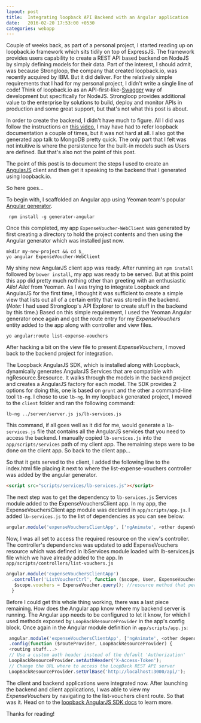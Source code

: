 ```yaml
---
layout: post
title:  Integrating loopback API Backend with an Angular application
date:   2016-02-20 17:53:00 +0530
categories: webapp
---
```


Couple of weeks back, as part of a personal project, I started reading up on loopback.io framework which sits tidily on top of ExpressJS.
 The framework provides users capability to create a REST API based backend on NodeJS by simply defining models for their data. Part of the interest,
 I should admit, was because Strongloop, the company that created loopback.io, was recently acquired by IBM.
 But it did deliver. For the relatively simple requirements that I had for my personal project, I didn't write a single line of code\!
 Think of loopback.io as an API-first-like-[Swagger](http://swagger.io/) way of development but specifically for NodeJS.
 Strongloop provides additional value to the enterprise by solutions to build, deploy and monitor APIs in production and some great support,
 but that's not what this post is about.

 In order to create the backend, I didn't have much to figure. All I did was follow the instructions on
 [this video.](https://vimeo.com/109596021) I may have had to refer loopback documentation a couple of times, but it was
 not hard at all. I also got the generated app talk to MongoDB pretty quick. The only part that I felt was not intuitive is where the
 persistence for the built-in models such as Users are defined. But that's also not the point of this post.

 The point of this post is to document the steps I used to create an [AngularJS](https://angularjs.org/) client and then get it
 speaking to the backend that I generated using loopback.io.

  So here goes...

 To begin with, I scaffolded an Angular app using Yeoman team's popular [Angular generator](https://github.com/yeoman/generator-angular#readme).

```shell
 npm install -g generator-angular
```
Once this completed, my app `ExpenseVoucher-WebClient` was generated by first creating a directory to hold the project contents and then
using the Angular generator which was installed just now.

```shell
mkdir my-new-project && cd $_
yo angular ExpenseVoucher-WebClient
```

My shiny new AngularJS client app was ready. After running an `npm install` followed by `bower install`, my app was ready to be served. But at this point
this app did pretty much nothing other than greeting with an enthusiastic *Allo\! Allo\!* from Yeoman. As I
was trying to integrate Loopback and AngularJS for the first time, I thought it was sufficient to create a simple view that lists out all of
a certain entity that was stored in the backend. (*Note:* I had used Strongloop's API Explorer to create stuff in the backend by this time.)
Based on this simple requirement, I used the Yeoman Angular generator once again and got the route entry for my *ExpenseVouchers* entity
added to the app along with controller and view files.

```shell
yo angular:route list-expense-vouchers
```

After hacking a bit on the view file to present *ExpenseVouchers*, I moved back to the backend project for integration.

The Loopback AngularJS SDK, which is installed along with Loopback, dynamically generates AngularJS Services that are compatible with ngResource.$resource.
It walks through the models in the backend project and creates a AngularJS factory for each model. The SDK provides 2 options for doing this,
one is based on `grunt` and the other a command-line tool `lb-ng`. I chose to use `lb-ng`. In my loopback generated project, I moved to the
`client` folder and ran the following command:

```shell
lb-ng ../server/server.js js/lb-services.js
```

This command, if all goes well as it did for me, would generate a `lb-services.js` file that contains all the AngularJS services that you need
to access the backend. I manually copied `lb-services.js` into the `app/scripts/services` path of my client app. The remaining steps were to be
done on the client app. So back to the client app...

So that it gets served to the client, I added the following line to the index.html file placing it next to where the list-expense-vouchers
controller was added by the angular generator.

```html
<script src="scripts/services/lb-services.js"></script>
```

The next step was to get the dependency to `lb-services.js` Services module added to the ExpenseVouchersClient app. In my app,
the ExpenseVouchersClient app module was declared in `app/scripts/app.js`. I added `lb-services.js` to the list of dependencies as you can see below:

 ```javascript
 angular.module('expenseVouchersClientApp', ['ngAnimate', <other dependencies>, 'lbServices'])
 ```

Now, I was all set to access the required resource on the view's controller. The controller's dependencies was updated to add ExpenseVouchers
resource which was defined in lbServices module loaded with lb-services.js file which we have already added to the app.
In `app/scripts/controllers/list-vouchers.js`

```javascript
angular.module('expenseVouchersClientApp')
  .controller('ListVoucherCtrl', function ($scope, User, ExpenseVoucher){
   $scope.vouchers = ExpenseVoucher.query(); //resource method that performs a GET on the model lying underneath
  }
```

Before I could get this whole thing working, there was a last piece remaining. How does the Angular app know where my backend server is running.
 The Angular app needs to be configured to let it know, for which I used methods exposed by `LoopBackResourceProvider` in the app's
 config block. Once again in the Angular module definition in `app/scripts/app.js`:

```javascript
 angular.module('expenseVouchersClientApp', ['ngAnimate', <other dependencies>, 'lbServices'])
 .config(function ($routeProvider, LoopBackResourceProvider) {
 <routing stuff...>
 // Use a custom auth header instead of the default 'Authorization'
 LoopBackResourceProvider.setAuthHeader('X-Access-Token');
 // Change the URL where to access the LoopBack REST API server
 LoopBackResourceProvider.setUrlBase('http://localhost:3000/api/');
```

The client and backend applications were integrated now. After launching the backend and client applications, I was able to view my
*ExpenseVouchers* by navigating to the list-vouchers client route. So that was it. Head on to the
[loopback AngularJS SDK docs](https://docs.strongloop.com/display/public/LB/AngularJS+JavaScript+SDK) to learn more.

Thanks for reading\!